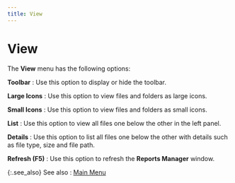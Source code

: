 ```yaml
---
title: View
---
```


# View


The **View** menu has the following options:


**Toolbar**
: Use this option to display or hide the toolbar.


**Large Icons**
: Use this option to view files and folders as large icons.


**Small Icons**
: Use this option to view files and folders as small icons.


**List**
: Use this option to view all files one below the other in the left panel.


**Details<font face='verdana'> </font>**
: Use this option to list all files one below the other with details such as file type, size and file path.


**Refresh (F5)**
: Use this option to refresh the **Reports Manager** window.


{:.see_also}
See also
: [Main Menu]({{site.rmgr_baseurl}}/manager/window/reports-manager-sections/main_menu_the_rm_gui.html)
